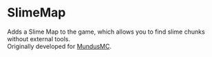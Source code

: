 # SlimeMap
Adds a Slime Map to the game, which allows you to find slime chunks without external tools.  
Originally developed for [MundusMC](https://mundusmc.com).
